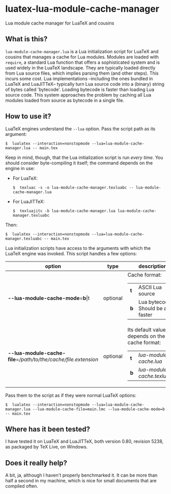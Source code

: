 # luatex-lua-module-cache-manager
Lua module cache manager for LuaTeX and cousins

## What is this? ##
`lua-module-cache-manager.lua` is a Lua initialization script for LuaTeX and cousins that manages a cache for Lua modules. Modules are loaded with `require`, a standard Lua function that offers a sophisticated system and is used widely in the LuaTeX landscape. They are typically loaded directly from Lua source files, which implies parsing them (and other steps). This incurs some cost. Lua implementations –including the ones bundled in LuaTeX and LuaJITTeX– typically turn Lua source code into a (binary) string of bytes called 'bytecode'. Loading bytecode is faster than loading Lua source code. This system approaches the problem by caching all Lua modules loaded from source as bytecode in a single file.

## How to use it? ##
LuaTeX engines understand the `--lua` option. Pass the script path as its argument:

    $  lualatex --interaction=nonstopmode --lua=lua-module-cache-manager.lua -- main.tex

Keep in mind, though, that the Lua initialization script is run *every time*. You should consider byte-compiling it itself; the command depends on the engine in use:

* For LuaTeX:

    ```
    $  texluac -s -o lua-module-cache-manager.texluabc -- lua-module-cache-manager.lua
    ```
* For LuaJITTeX:

    ```
    $  texluajitc -b lua-module-cache-manager.lua lua-module-cache-manager.texluabc
    ```

Then:

    $  lualatex --interaction=nonstopmode --lua=lua-module-cache-manager.texluabc -- main.tex

Lua initialization scripts have access to the arguments with which the LuaTeX engine was invoked. This script handles a few options:

option | type | description
------------ | ------------- | ------------
**--lua-module-cache-mode**=**b**\|t | optional | Cache format:<table><tr><td>**t**</td><td>ASCII Lua source</td></tr><tr><td>**b**</td><td>Lua bytecode. Should be a bit faster</td></tr></table>
**--lua-module-cache-file**=_/path/to/the/cache/file.extension_ | optional | Its default value depends on the cache format:<table><tr><td>**t**</td><td>_lua-module-cache.lua_</td></tr><tr><td>**b**</td><td>_lua-module-cache.texluabc_</td></tr></table>

Pass them to the script as if they were normal LuaTeX options:

    $  lualatex --interaction=nonstopmode --lua=lua-module-cache-manager.lua --lua-module-cache-file=main.lmc --lua-module-cache-mode=b -- main.tex

## Where has it been tested? ##
I have tested it on LuaTeX and LuaJITTeX, both version 0.80, revision 5238, as packaged by TeX Live, on Windows.

## Does it really help? ##
A bit, ja, although I haven't properly benchmarked it. It can be more than half a second in my machine, which is nice for small documents that are compiled often.
